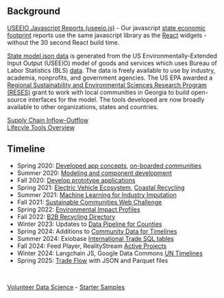 ## Background
[USEEIO Javascript Reports (useeio.js)](/useeio.js/footprint/) - Our javascript [state&nbsp;economic footprint](/useeio.js/footprint/states.html) reports use the same javascript library as the [React](../../io/charts) widgets - without the 30 second React build time.

[State model json data](https://github.com/ModelEarth/useeio-json/tree/main/models/2020) is generated from the US Environmentally-Extended Input Output (USEEIO) model of goods and services which uses Bureau of Labor Statistics (BLS) [data](https://model.earth/data-pipeline/). The data is freely available to use by industry, academia, nonprofits, and government agencies.  <!--In 2019, -->The US EPA awarded a [Regional Sustainability and Environmental Sciences Research Program (RESES)](https://www.epa.gov/research/regional-sustainability-and-environmental-sciences-research-program-reses) grant <!--(Community-driven Application Development Using USEEIO Models) to support EPA and the Georgia Center of Innovation for Energy --> to work with local communities in Georgia to build open-source interfaces for the model. The tools developed are now broadly available to other organizations, states and countries.

[Supply Chain Inflow-Outflow](../../localsite/info/)  
[Lifecyle Tools Overview](../../community/tools/)<!--
[Webinar Video](https://youtu.be/GRJSvyUx0t4) 
and [slide presentation](https://smartcities.ipat.gatech.edu/sites/default/files/Smarter_Together_Webinar_Industry-Comparison-Tools_10-15-2020.pdf) -->

## Timeline

- Spring 2020: [Developed app concepts](../../io/projects/), [on-boarded communities](../../io/communities/)
- Summer 2020: [Modeling and component development](../../localsite/info/)
- Fall 2020: [Develop prototype applications](../../apps/)
- Spring 2021: [Electric Vehicle Ecosystem](../../community/projects/mobility/), [Coastal Recycling](../../apps/coastal/)<!-- Activated Carbon Feedstocks -->
- Summer 2021: [Machine Learning for Industry Imputation](../../localsite/info/data/)
- Fall 2021: [Sustainable Communities Web Challenge](../../community/challenge/)
- Spring 2022: [Environmental Impact Profiles](../../io/template/)
- Fall 2022: [B2B Recycling Directory](../../localsite/map/#show=recyclers&state=GA)
- Winter 2023: Updates to [Data Pipeline for Counties](https://model.earth/data-pipeline/)
- Spring 2024: Additions to [Community Data for Timelines](https://model.earth/community-data/)
- Summer 2024: Exiobase [International Trade SQL tables](https://model.earth/profile/trade/)
- Fall 2024: Feed Player, RealityStream [Active Projects](https://model.earth/projects/)
- Winter 2024: Langchain JS, Google Data Commons [UN Timelines](https://dreamstudio.com/data-commons/docs/data/)
- Spring 2025: [Trade Flow](../../profile/trade/) with JSON and Parquet files
<br>

[Volunteer Data Science](../../io/projects/) - [Starter Samples](../../localsite/start/)  


<!--
What inspired you to start your project?
Our project, Model.earth, was inspired by the need to address environmental challenges by extending existing industry data with environmental impact indicators to help inspire technology adoption that fits the unique attributes of each community - state, county and zip (territory and postal code). We’ve been motivated by the need for open footprint data on industries and their products to help promote sustainable material management, better built environments, pollution reduction, land and water conservation, and new infrastructure projects focused on biodiversity.

How did you discover DemocracyLab?
We discovered DemocracyLab online while collaborating with other open source developers. DemocracyLab connects tech enthusiasts, data scientists, and front-end developers with projects that drive positive change in society. The ethos of community-driven innovation resonated with our vision for Model.earth.

What motivated you to create a project on the platform?
The active community and collaborative spirit of DemocracyLab motivated us to use the platform as the primary recruiting tool for our coding projects. We saw it as an opportunity to share our work with talented, likeminded programmers interested in contributing their skills to the development of sustainability focused apps.

About your experience with DemocracyLab:
Our experience with DemocracyLab has been enriching and rewarding. The project setup and volunteer recruitment process were seamless thanks to the user-friendly interface and great support in Slack. We’ve recruited a dedicated and growing team of volunteers through the platform who have collectively contributed hundreds of hours to our project.

What was the project setup and volunteer recruitment process like?
The project setup on DemocracyLab was straightforward, allowing us to showcase our initiatives and attract skilled volunteers. The recruitment process involved posting project descriptions that promoted our vision to attract like-minded programmers passionate about thinking globally and acting locally.

How many volunteers have you recruited through the platform, how many hours have they contributed and how did they help your organization?
We’ve recruited over 30 volunteers through DemocracyLab who have collectively contributed over 200 hours to our project. Their efforts have been instrumental in advancing Model.earth by developing new features, analyzing data, and enhancing the platform’s capabilities for comprehensive environmental modeling using a wide range of visualization tools and services, including Apache eCharts, Streamlit Python, OpenAi and the Google Data Commons API.

What other platform features or events by DemocracyLab have you found most helpful?
DemocracyLab’s diverse range of platform features, such as skill-based matching, project management tools, and their community forums in Slack, have been invaluable in fostering collaboration and streamlining project workflows. The coding events and skill-building opportunities offered by DemocracyLab have enriched our volunteers’ experiences and contributed to their growth.

Is there any other example of DemocracyLab’s impact on your project that you want to share with us?
DemocracyLab’s impact on our project goes beyond volunteer recruitment. The platform facilitates meaningful connections, knowledge sharing, and problem-solving within the open source code community. This collaborative ecosystem has enabled us to expand our use of Machine Learning AI via Random Forests and Neural Networks for community forecasting that helps identify “At Risk” communities where innovations can reap the greater returns.

With Model.earth, policymakers, conservationists, and decision-makers can input parameters to predict the consequences of local investments on the environment. Model.earth offers insights into sustainable practices and products that make a difference. Our goal is to foster a better understanding of local business and job opportunity patterns while helping people make informed decisions with the power of AI and robust impact data, Model.earth is emerging as an important part of the decision making toolkit in a world where environmental challenges are solved through collaboration and informed perspectives using hundreds of factors that unfold around us all on a very local level.
-->